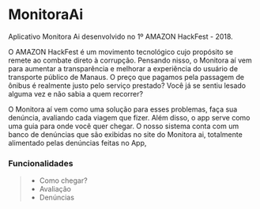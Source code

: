 # MonitoraAi
Aplicativo Monitora Ai desenvolvido no 1º AMAZON HackFest - 2018.


O AMAZON HackFest é um movimento tecnológico cujo propósito se remete ao combate direto à corrupção. Pensando nisso, o Monitora aí vem para aumentar a transparência e melhorar a experiência do usuário de transporte público de Manaus. O preço que pagamos pela passagem de ônibus é realmente justo pelo serviço prestado? Você já se sentiu lesado alguma vez e não sabia a quem recorrer?

O Monitora aí vem como uma solução para esses problemas, faça sua denúncia, avaliando cada viagem que fizer. Além disso, o app serve como uma guia para onde você quer chegar. O nosso sistema conta com um banco de denúncias que são exibidas no site do Monitora ai, totalmente alimentado pelas denúncias feitas no App,

### Funcionalidades ###
  > - Como chegar?
  > - Avaliação
  > - Denúncias
 

